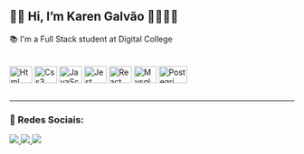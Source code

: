 <h2>👋🏼 Hi, I’m Karen Galvão 👩🏻‍💻✨</h2>
📚 I'm a Full Stack student at Digital College <br>
<br>
<br>

<div>
  <img align="center" alt="Html" height="30" width="40" src="https://cdn.jsdelivr.net/gh/devicons/devicon/icons/html5/html5-original.svg" />
  <img align="center" alt="Css3" height="30" width="40"  src="https://cdn.jsdelivr.net/gh/devicons/devicon/icons/css3/css3-original.svg" />
  <img align="center" alt="JavaScript" height="30" width="40"  src="https://cdn.jsdelivr.net/gh/devicons/devicon/icons/javascript/javascript-original.svg" />
  <img align="center" alt="Jest" height="30" width="40" src="https://hopetutors.com/wp-content/uploads/2017/03/nodejs-logo-1.png" />
  <img align="center" alt="React" height="30" width="40" src="https://encrypted-tbn0.gstatic.com/images?q=tbn:ANd9GcQjQFtEyXJg4vHdkl_XpdTlwMRzJOg_9g5uhQ&s" />
  <img align="center" alt="Mysql" height="30" width="40" src="https://d1.awsstatic.com/asset-repository/products/amazon-rds/1024px-MySQL.ff87215b43fd7292af172e2a5d9b844217262571.png" />
  <img align="center" alt="Postegri" height="30" width="50" src="https://miro.medium.com/v2/resize:fit:610/1*lZrXmWJRDLqIImJThs5Lrw.png" />
  </div>
  <br>
  <hr>
  <h3>🌱 Redes Sociais:</h3>

  <a href="https://www.instagram.com/kareengalvao" alt="Instagram" target="_blank">
  <img src="https://img.shields.io/badge/-Instagram-DF0174?style=for-the-badge&labelColor=DF0174&logo=instagram&logoColor=white&link=https://www.instagram.com/kareengalvao">
</a>

 <a href="https://www.discord.com/kareengalvao" alt="Discord" target="_blank">
  <img src="https://img.shields.io/badge/-Discord-6959CD?style=for-the-badge&labelColor=6959CD&logo=Discord&logoColor=white&link=https://www.Discord.com/kareengalvao">
 </a>

 <a href="https://www.linkedin.com/in/kareengalvao" alt="Linkidin" target="_blank">
  <img src="https://img.shields.io/badge/-linkedin-1E90FF?style=for-the-badge&labelColor=1E90FF&logo=linkedin&logoColor=white&link=https://www.linkedin.com/in/kareengalvao">
 </a>
